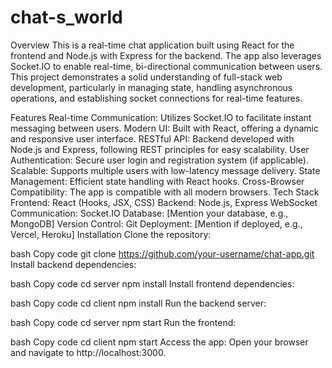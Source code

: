 # chat-s_world

Overview
This is a real-time chat application built using React for the frontend and Node.js with Express for the backend. The app also leverages Socket.IO to enable real-time, bi-directional communication between users. This project demonstrates a solid understanding of full-stack web development, particularly in managing state, handling asynchronous operations, and establishing socket connections for real-time features.

Features
Real-time Communication: Utilizes Socket.IO to facilitate instant messaging between users.
Modern UI: Built with React, offering a dynamic and responsive user interface.
RESTful API: Backend developed with Node.js and Express, following REST principles for easy scalability.
User Authentication: Secure user login and registration system (if applicable).
Scalable: Supports multiple users with low-latency message delivery.
State Management: Efficient state handling with React hooks.
Cross-Browser Compatibility: The app is compatible with all modern browsers.
Tech Stack
Frontend: React (Hooks, JSX, CSS)
Backend: Node.js, Express
WebSocket Communication: Socket.IO
Database: [Mention your database, e.g., MongoDB]
Version Control: Git
Deployment: [Mention if deployed, e.g., Vercel, Heroku]
Installation
Clone the repository:

bash
Copy code
git clone https://github.com/your-username/chat-app.git
Install backend dependencies:

bash
Copy code
cd server
npm install
Install frontend dependencies:

bash
Copy code
cd client
npm install
Run the backend server:

bash
Copy code
cd server
npm start
Run the frontend:

bash
Copy code
cd client
npm start
Access the app: Open your browser and navigate to http://localhost:3000.
